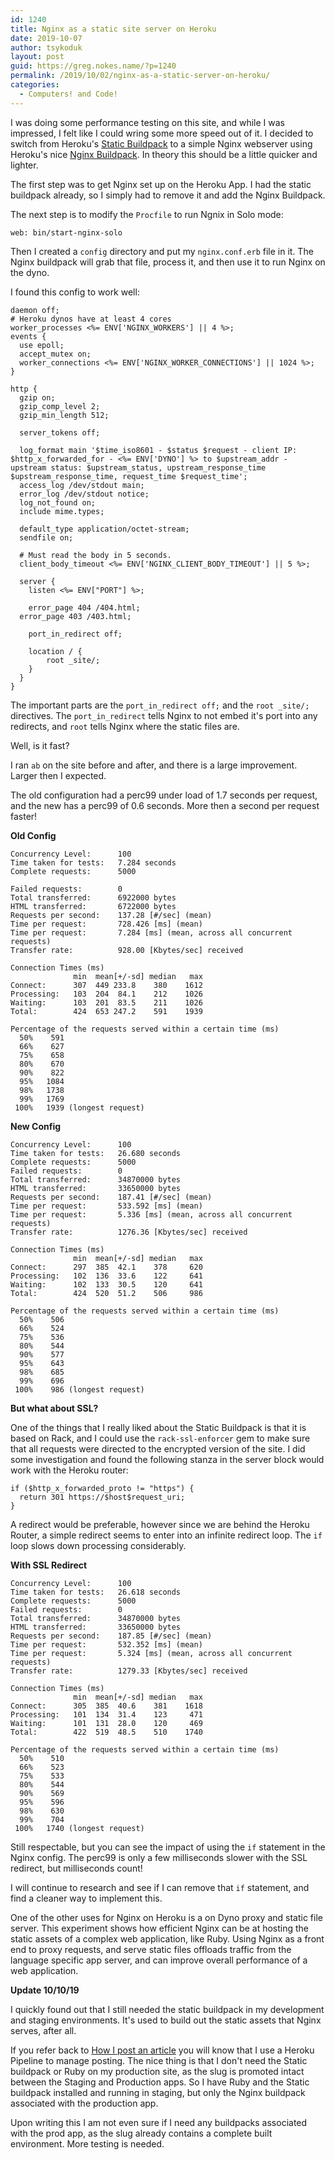 ```yaml
---
id: 1240
title: Nginx as a static site server on Heroku
date: 2019-10-07
author: tsykoduk
layout: post
guid: https://greg.nokes.name/?p=1240
permalink: /2019/10/02/nginx-as-a-static-server-on-heroku/
categories:
  - Computers! and Code!
---
```


I was doing some performance testing on this site, and while I was impressed, I felt like I could wring some more speed out of it.  I decided to switch from Heroku's [Static Buildpack](https://github.com/heroku/heroku-buildpack-static) to a simple Nginx webserver using Heroku's nice [Nginx Buildpack](https://github.com/heroku/heroku-buildpack-nginx). In theory this should be a little quicker and lighter.

<!--more-->

The first step was to get Nginx set up on the Heroku App. I had the static buildpack already, so I simply had to remove it and add the Nginx Buildpack.

The next step is to modify the `Procfile` to run Ngnix in Solo mode:

	web: bin/start-nginx-solo 

Then I created a `config` directory and put my `nginx.conf.erb` file in it. The Nginx buildpack will grab that file, process it, and then use it to run Nginx on the dyno. 

I found this config to work well:

	daemon off;
	# Heroku dynos have at least 4 cores
	worker_processes <%= ENV['NGINX_WORKERS'] || 4 %>;
	events {
	  use epoll;
	  accept_mutex on;
	  worker_connections <%= ENV['NGINX_WORKER_CONNECTIONS'] || 1024 %>;
	}
	
	http {
	  gzip on;
	  gzip_comp_level 2;
	  gzip_min_length 512;
	  
	  server_tokens off;
	   
	  log_format main '$time_iso8601 - $status $request - client IP: $http_x_forwarded_for - <%= ENV['DYNO'] %> to $upstream_addr - upstream status: $upstream_status, upstream_response_time $upstream_response_time, request_time $request_time';
	  access_log /dev/stdout main;
	  error_log /dev/stdout notice;
	  log_not_found on;
	  include mime.types;
	  
	  default_type application/octet-stream;
	  sendfile on;
	  
	  # Must read the body in 5 seconds.
	  client_body_timeout <%= ENV['NGINX_CLIENT_BODY_TIMEOUT'] || 5 %>;
	  
	  server {
	    listen <%= ENV["PORT"] %>;
	  
	    error_page 404 /404.html;
      error_page 403 /403.html;
	  
	    port_in_redirect off;
	  
	    location / {
		    root _site/;
	    }
	  }
	}

The important parts are the `port_in_redirect off;` and the `root _site/;` directives. The `port_in_redirect` tells Nginx to not embed it's port into any redirects, and `root` tells Nginx where the static files are.

Well, is it fast?

I ran `ab` on the site before and after, and there is a large improvement. Larger then I expected.

The old configuration had a perc99 under load of 1.7 seconds per request, and the new has a perc99 of 0.6 seconds. More then a second per request faster!


**Old Config**

	Concurrency Level:      100
	Time taken for tests:   7.284 seconds
	Complete requests:      5000

	Failed requests:        0
	Total transferred:      6922000 bytes
	HTML transferred:       6722000 bytes
	Requests per second:    137.28 [#/sec] (mean)
	Time per request:       728.426 [ms] (mean)
	Time per request:       7.284 [ms] (mean, across all concurrent requests)
	Transfer rate:          928.00 [Kbytes/sec] received
	
	Connection Times (ms)
	              min  mean[+/-sd] median   max
	Connect:      307  449 233.8    380    1612
	Processing:   103  204  84.1    212    1026
	Waiting:      103  201  83.5    211    1026
	Total:        424  653 247.2    591    1939
	
	Percentage of the requests served within a certain time (ms)
	  50%    591
	  66%    627
	  75%    658
	  80%    670
	  90%    822
	  95%   1084
	  98%   1738
	  99%   1769
	 100%   1939 (longest request)

**New Config**

	Concurrency Level:      100
	Time taken for tests:   26.680 seconds
	Complete requests:      5000
	Failed requests:        0
	Total transferred:      34870000 bytes
	HTML transferred:       33650000 bytes
	Requests per second:    187.41 [#/sec] (mean)
	Time per request:       533.592 [ms] (mean)
	Time per request:       5.336 [ms] (mean, across all concurrent requests)
	Transfer rate:          1276.36 [Kbytes/sec] received
	
	Connection Times (ms)
	              min  mean[+/-sd] median   max
	Connect:      297  385  42.1    378     620
	Processing:   102  136  33.6    122     641
	Waiting:      102  133  30.5    120     641
	Total:        424  520  51.2    506     986
	
	Percentage of the requests served within a certain time (ms)
	  50%    506
	  66%    524
	  75%    536
	  80%    544
	  90%    577
	  95%    643
	  98%    685
	  99%    696
	 100%    986 (longest request)

**But what about SSL?**

One of the things that I really liked about the Static Buildpack is that it is based on Rack, and I could use the `rack-ssl-enforcer` gem to make sure that all requests were directed to the encrypted version of the site. I did some investigation and found the following stanza in the server block would work with the Heroku router:

	if ($http_x_forwarded_proto != "https") {
	  return 301 https://$host$request_uri;
	}

A redirect would be preferable, however since we are behind the Heroku Router, a simple redirect seems to enter into an infinite redirect loop. The `if` loop slows down processing considerably.

**With SSL Redirect**

	Concurrency Level:      100
	Time taken for tests:   26.618 seconds
	Complete requests:      5000
	Failed requests:        0
	Total transferred:      34870000 bytes
	HTML transferred:       33650000 bytes
	Requests per second:    187.85 [#/sec] (mean)
	Time per request:       532.352 [ms] (mean)
	Time per request:       5.324 [ms] (mean, across all concurrent requests)
	Transfer rate:          1279.33 [Kbytes/sec] received
	
	Connection Times (ms)
	              min  mean[+/-sd] median   max
	Connect:      305  385  40.6    381    1618
	Processing:   101  134  31.4    123     471
	Waiting:      101  131  28.0    120     469
	Total:        422  519  48.5    510    1740
	
	Percentage of the requests served within a certain time (ms)
	  50%    510
	  66%    523
	  75%    533
	  80%    544
	  90%    569
	  95%    596
	  98%    630
	  99%    704
	 100%   1740 (longest request)

Still respectable, but you can see the impact of using the `if` statement in the Nginx config. The perc99 is only a few milliseconds slower with the SSL redirect, but milliseconds count! 

I will continue to research and see if I can remove that `if` statement, and find a cleaner way to implement this.

One of the other uses for Nginx on Heroku is a on Dyno proxy and static file server. This experiment shows how efficient Nginx can be at hosting the static assets of a complex web application, like Ruby. Using  Nginx as a front end to proxy requests, and serve static files offloads traffic from the language specific app server, and can improve overall performance of a web application.

**Update 10/10/19**

I quickly found out that I still needed the static buildpack in my development and staging environments. It's used to build out the static assets that Nginx serves, after all. 

If you refer back to [How I post an article](https://greg-nokes-name.herokuapp.com/2018/02/26/how-i-do-it/) you will know that I use a Heroku Pipeline to manage posting. The nice thing is that I don't need the Static buildpack or Ruby on my production site, as the slug is promoted intact between the Staging and Production apps. So I have Ruby and the Static buildpack installed and running in staging, but only the Nginx buildpack associated with the production app. 

Upon writing this I am not even sure if I need any buildpacks associated with the prod app, as the slug already contains a complete built environment. More testing is needed.

